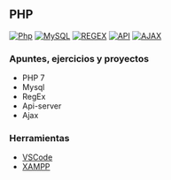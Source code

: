 ## PHP
[![Php](https://img.shields.io/badge/Php-787CB5?style=for-the-badge&logo=php&logoColor=white&labelColor=101010)](https://github.com/Alberto-mt/PHP)
[![MySQL](https://img.shields.io/badge/MySQL-4479A1?style=for-the-badge&logo=mysql&logoColor=white&labelColor=101010)](https://github.com/Alberto-mt/PHP)
[![REGEX](https://img.shields.io/badge/REGEX-2c9f45?style=for-the-badge&label=RGX&logoColor=white&labelColor=101010)](https://github.com/Alberto-mt/PHP)
[![API](https://img.shields.io/badge/API_SERVER-7d3f98?style=for-the-badge&label=API&logoColor=white&labelColor=101010)](https://github.com/Alberto-mt/PHP)
[![AJAX](https://img.shields.io/badge/AJAX-005A9C?style=for-the-badge&logo=W3C&logoColor=white&labelColor=101010)](https://github.com/Alberto-mt/PHP)

### Apuntes, ejercicios y proyectos
 - PHP 7
 - Mysql
 - RegEx
 - Api-server
 - Ajax

### Herramientas
- [VSCode](https://code.visualstudio.com/)
- [XAMPP](https://www.apachefriends.org/)
